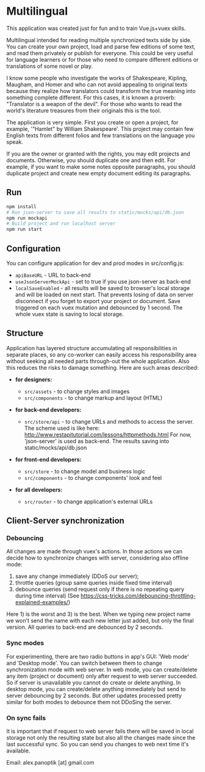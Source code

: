 # Multilingual

This application was created just for fun and to train Vue.js+vuex skills. 

Multilingual intended for reading multiple synchronized texts side by side. You can create your own project, load and parse few editions of some text, and read them privately or publish for everyone. This could be very useful for language learners or for those who need to compare different editions or translations of some novel or play. 

I know some people who investigate the works of Shakespeare, Kipling, Maugham, and Homer and who can not avoid appealing to original texts because they realize how translators could transform the true meaning into something complete different. For this cases, it is known a proverb: "Translator is a weapon of the devil". For those who wants to read the world's literature treasures from their originals this is the tool.

The application is very simple. First you create or open a project, for example, '"Hamlet" by William Shakespeare'. This project may contain few English texts from different folios and few translations on the language you speak. 

If you are the owner or granted with the rights, you may edit projects and documents. Otherwise, you should duplicate one and then edit. For example, if you want to make some notes opposite paragraphs, you should duplicate project and create new empty document editing its paragraphs.

## Run

```bash
npm install
# Run json-server to save all results to static/mocks/api/db.json
npm run mockapi
# Build project and run localhost server
npm run start
```

## Configuration

You can configure application for dev and prod modes in src/config.js:
- `apiBaseURL` - URL to back-end
- `useJsonServerMockApi` - set to true if you use json-server as back-end
- `localSaveEnabled` - all results will be saved to browser's local storage and will be loaded on next start. That prevents losing of data on server disconnect if you forget to export your project or document. Save triggered on each vuex mutation and debounced by 1 second. The whole vuex state is saving to local storage.

## Structure

Application has layered structure accumulating all responsibilities in separate places, so any co-worker can easily access his responsibility area without seeking all needed parts through-out the whole application. Also this reduces the risks to damage something.
Here are such areas described:

- **for designers:**
  - `src/assets` - to change styles and images
  - `src/components` - to change markup and layout (HTML)
  
- **for back-end developers:**
  - `src/store/api` - to change URLs and methods to access the server.
  The scheme used is like here: http://www.restapitutorial.com/lessons/httpmethods.html
  For now, 'json-server' is used as back-end. The results saving into static/mocks/api/db.json

- **for front-end developers:**
  - `src/store` - to change model and business logic
  - `src/components` - to change components' look and feel
  
- **for all developers:**
  - `src/router` - to change application's external URLs

## Client-Server synchronization

### Debouncing

All changes are made through vuex's actions. In those actions we can decide how to synchronize changes with server, considering also offline mode:
1) save any change immediately (DDoS our server);
2) throttle queries (group same queries inside fixed time interval)
3) debounce queries (send request only if there is no repeating query during time interval)
(See https://css-tricks.com/debouncing-throttling-explained-examples/)

Here 1) is the worst and 3) is the best. When we typing new project name we won't send the name with each new letter just added, but only the final version. All queries to back-end are debounced by 2 seconds.

### Sync modes

For experimenting, there are two radio buttons in app's GUI: 'Web mode' and 'Desktop mode'. You can switch between them to change synchronization mode with web server. In web mode, you can create/delete any item (project or document) only after request to web server succeeded. So if server is unavailable you cannot do create or delete anything. In desktop mode, you can create/delete anything immediately but send to server debouncing by 2 seconds. But other updates processed pretty similar for both modes to debounce them not DDoSing the server.

### On sync fails

It is important that if request to web server fails there will be saved in local storage not only the resulting state but also all the changes made since the last successful sync. So you can send you changes to web next time it's available.

Email: alex.panoptik [at] gmail.com
